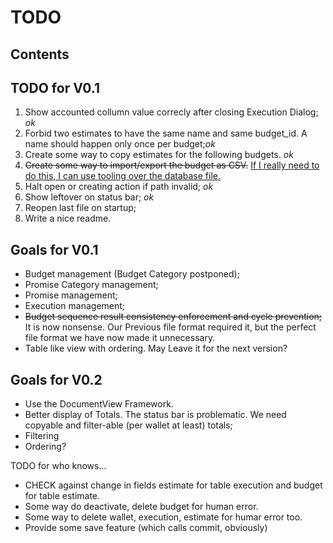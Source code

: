 TODO
====

Contents
--------

TODO for V0.1
-------------

1. Show accounted collumn value correcly after closing Execution Dialog; _ok_
1. Forbid two estimates to have the same name and same budget_id. A name should 
	happen only once per budget;_ok_
1. Create some way to copy estimates for the following budgets. _ok_
1. <del>Create some way to import/export the budget as CSV.</del>
	<ins>If I really need to do this, I can use tooling over the database file.
2. Halt open or creating action if path invalid; _ok_
3. Show leftover on status bar; _ok_
4. Reopen last file on startup;
5. Write a nice readme.

Goals for V0.1
--------------

- Budget management (Budget Category postponed);
- Promise Category management;
- Promise management;
- Execution management;
- <del>Budget sequence result consistency enforcement and cycle prevention;</del> It is now nonsense. 
	Our Previous file format required it, but the perfect file format we have now made it unnecessary. 
- Table like view with ordering. May Leave it for the next version?

Goals for V0.2
--------------
- Use the DocumentView Framework.
- Better display of Totals. The status bar is problematic. We need copyable and
	filter-able (per wallet at least) totals;
- Filtering
- Ordering?


TODO for who knows...
- CHECK against change in fields estimate for table execution and budget for table estimate. 
- Some way do deactivate, delete budget for human error.
- Some way to delete wallet, execution, estimate for humar error too.
- Provide some save feature (which calls commit, obviously)